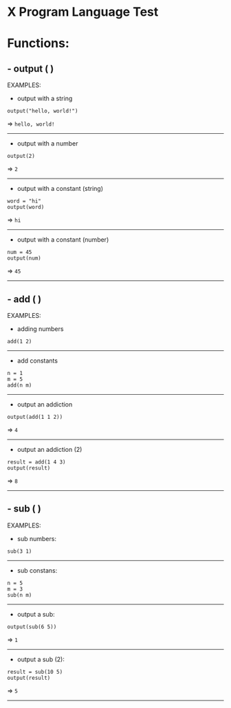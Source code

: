 # X Program Language Test

# Functions:

## - output ( )

EXAMPLES:

- output with a string
```
output("hello, world!")
```
=> `hello, world!`

_____________

- output with a number
```
output(2)
```
=> `2`

_____________

- output with a constant (string)
```
word = "hi"
output(word)
``` 
=> `hi`

_________

- output with a constant (number)
```
num = 45
output(num)
```
 => `45`

______________

## - add ( )

EXAMPLES:

- adding numbers
```
add(1 2)
```

_______

- add constants
```
n = 1
m = 5
add(n m)
```

___________

- output an addiction
```
output(add(1 1 2))
```
=> `4`

__________

- output an addiction (2)
```
result = add(1 4 3)
output(result)
```
=> `8`
_____________

## - sub ( )

EXAMPLES:

- sub numbers:
```
sub(3 1)
```
__________

- sub constans:
```
n = 5
m = 3
sub(n m)
```
_________

- output a sub:
```
output(sub(6 5))
```
=> `1`
___________

- output a sub (2):
```
result = sub(10 5)
output(result)
```
=> `5`
______________